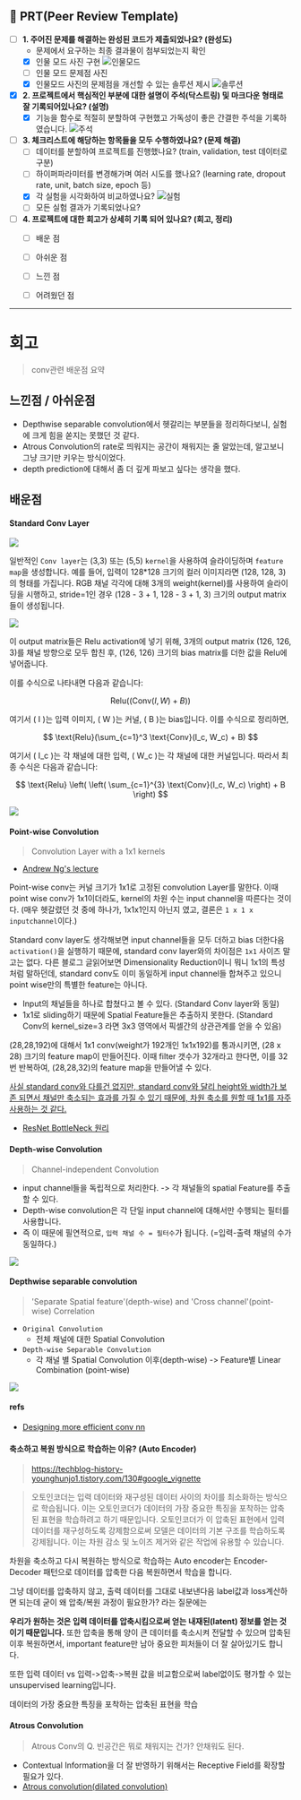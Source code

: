 ## 🔑 **PRT(Peer Review Template)**

- [ ]  **1. 주어진 문제를 해결하는 완성된 코드가 제출되었나요? (완성도)**
    - 문제에서 요구하는 최종 결과물이 첨부되었는지 확인
    - [x] 인물 모드 사진 구현
        ![인물모드](./reviewimg/person.png)
    - [ ] 인물 모드 문제점 사진
    - [x] 인물모드 사진의 문제점을 개선할 수 있는 솔루션 제시
        ![솔루션](./reviewimg/solution.png)

- [x]  **2. 프로젝트에서 핵심적인 부분에 대한 설명이 주석(닥스트링) 및 마크다운 형태로 잘 기록되어있나요? (설명)**
    - [x] 기능을 함수로 적절히 분할하여 구현했고 가독성이 좋은 간결한 주석을 기록하였습니다.
        ![주석](./reviewimg/annotation.png)

- [ ]  **3. 체크리스트에 해당하는 항목들을 모두 수행하였나요? (문제 해결)**
    - [ ]  데이터를 분할하여 프로젝트를 진행했나요? (train, validation, test 데이터로 구분)
    - [ ]  하이퍼파라미터를 변경해가며 여러 시도를 했나요? (learning rate, dropout rate, unit, batch size, epoch 등)
    - [x]  각 실험을 시각화하여 비교하였나요?
        ![실험](./reviewimg/experiment.png)
    - [ ]  모든 실험 결과가 기록되었나요?

- [ ]  **4. 프로젝트에 대한 회고가 상세히 기록 되어 있나요? (회고, 정리)**
    - [ ]  배운 점
    - [ ]  아쉬운 점
    - [ ]  느낀 점
    - [ ]  어려웠던 점


---

# 회고
> conv관련 배운점 요약


## 느낀점 / 아쉬운점

- Depthwise separable convolution에서 헷갈리는 부분들을 정리하다보니, 실험에 크게 힘을 쏟지는 못했던 것 같다.
- Atrous Convolution의 rate로 띄워지는 공간이 채워지는 줄 알았는데, 알고보니 그냥 크기만 키우는 방식이었다.
- depth prediction에 대해서 좀 더 깊게 파보고 싶다는 생각을 했다.

## 배운점

#### Standard Conv Layer

![](https://img1.daumcdn.net/thumb/R1280x0/?scode=mtistory2&fname=https%3A%2F%2Fblog.kakaocdn.net%2Fdn%2FdiQ1OC%2FbtqF9CF0J2F%2FbXeMQ23BAHATAswUEYWuJ1%2Fimg.png)

일반적인 `Conv layer`는 (3,3) 또는 (5,5) `kernel`을 사용하여 슬라이딩하며 `feature map`을 생성합니다. 예를 들어, 입력이 128*128 크기의 컬러 이미지라면 (128, 128, 3)의 형태를 가집니다. RGB 채널 각각에 대해 3개의 weight(kernel)를 사용하여 슬라이딩을 시행하고, stride=1인 경우 (128 - 3 + 1, 128 - 3 + 1, 3) 크기의 output matrix들이 생성됩니다.

![](https://www.mdpi.com/remotesensing/remotesensing-13-04712/article_deploy/html/images/remotesensing-13-04712-g003-550.jpg)


이 output matrix들은 Relu activation에 넣기 위해, 3개의 output matrix (126, 126, 3)를 채널 방향으로 모두 합친 후, (126, 126) 크기의 bias matrix를 더한 값을 Relu에 넣어줍니다. 

이를 수식으로 나타내면 다음과 같습니다:

$$
\text{Relu}((\text{Conv}(I, W) + B))
$$

여기서 \( I \)는 입력 이미지, \( W \)는 커널, \( B \)는 bias입니다. 이를 수식으로 정리하면,

$$
\text{Relu}(\sum_{c=1}^3 \text{Conv}(I_c, W_c) + B)
$$

여기서 \( I_c \)는 각 채널에 대한 입력, \( W_c \)는 각 채널에 대한 커널입니다. 
따라서 최종 수식은 다음과 같습니다:

$$
\text{Relu} \left( \left( \sum_{c=1}^{3} \text{Conv}(I_c, W_c) \right) + B \right)
$$

![](https://miro.medium.com/v2/resize:fit:1400/format:webp/1*R7wuPKS9tDjrpnW-emxdjw.jpeg)


#### Point-wise Convolution
> Convolution Layer with a 1x1 kernels

- [Andrew Ng's lecture](https://www.youtube.com/watch?v=c1RBQzKsDCk)


Point-wise conv는 커널 크기가 1x1로 고정된 convolution Layer를 말한다. 이때 point wise conv가 1x1이더라도, kernel의 차원 수는 input channel을 따른다는 것이다. (매우 헷갈렸던 것 중에 하나가, 1x1x1인지 아닌지 였고, 결론은 `1 x 1 x inputchannel`이다.)

Standard conv layer도 생각해보면 input channel들을 모두 더하고 bias 더한다음 `activation()`을 실행하기 때문에, standard conv layer와의 차이점은 `1x1` 사이즈 말고는 없다. 다른 블로그 글읽어보면 Dimensionality Reduction이니 뭐니 1x1의 특성처럼 말하던데, standard conv도 이미 동일하게 input channel들 합쳐주고 있으니 point wise만의 특별한 feature는 아니다.

- Input의 채널들을 하나로 합쳤다고 볼 수 있다. (Standard Conv layer와 동일)
- 1x1로 sliding하기 때문에 Spatial Feature들은 추출하지 못한다. (Standard Conv의 kernel_size=3 라면 3x3 영역에서 픽셀간의 상관관계를 얻을 수 있음)


(28,28,192)에 대해서 1x1 conv(weight가 192개인 1x1x192)를 통과시키면, (28 x 28) 크기의 feature map이 만들어진다. 이때 filter 갯수가 32개라고 한다면, 이를 32번 반복하여, (28,28,32)의 feature map을 만들어낼 수 있다.

<u>사실 standard conv와 다를건 없지만, standard conv와 달리 height와 width가 보존 되면서 채널만 축소되는 효과를 가질 수 있기 때문에, 차원 축소를 원할 때 1x1를 자주 사용하는 것 같다.</u>


- [ResNet BottleNeck 원리](https://coding-yoon.tistory.com/116)


#### Depth-wise Convolution
> Channel-independent Convolution

- input channel들을 독립적으로 처리한다. -> 각 채널들의 spatial Feature를 추출 할 수 있다.
- Depth-wise convolution은 각 단일 input channel에 대해서만 수행되는 필터를 사용합니다. 
- 즉 이 때문에 필연적으로, `입력 채널 수 = 필터수`가 됩니다. (=입력-출력 채널의 수가 동일하다.)


![](https://img1.daumcdn.net/thumb/R1280x0/?scode=mtistory2&fname=https%3A%2F%2Fblog.kakaocdn.net%2Fdn%2FtLN9H%2FbtqGbbuHSfv%2FPw9c5SIy0EJdQk84Fzjlk1%2Fimg.png)



#### Depthwise separable convolution
> 'Separate Spatial feature'(depth-wise) and 'Cross channel'(point-wise) Correlation


- `Original Convolution`
    - 전체 채널에 대한 Spatial Convolution
- `Depth-wise Separable Convolution`
    - 각 채널 별 Spatial Convolution 이후(depth-wise) -> Feature별 Linear Combination (point-wise)

![](https://mblogthumb-phinf.pstatic.net/MjAxOTAxMDNfMjQy/MDAxNTQ2NDk1MDk0OTIx.0QF46tNJ7B3NvdEZfH6DYTMwCLTX-iescNu3XzLqmSog.4WTqAxovFZ4jLJR3YzMHv1BpbCZJOCwHDSEGPvWcZzEg.PNG.worb1605/image.png?type=w800)



#### refs

- [Designing more efficient conv nn](https://www.slideshare.net/slideshow/designing-more-efficient-convolution-neural-network-122869307/122869307)


#### 축소하고 복원 방식으로 학습하는 이유? (Auto Encoder)
> https://techblog-history-younghunjo1.tistory.com/130#google_vignette

> 오토인코더는 입력 데이터와 재구성된 데이터 사이의 차이를 최소화하는 방식으로 학습됩니다. 이는 오토인코더가 데이터의 가장 중요한 특징을 포착하는 압축된 표현을 학습하려고 하기 때문입니다. 오토인코더가 이 압축된 표현에서 입력 데이터를 재구성하도록 강제함으로써 모델은 데이터의 기본 구조를 학습하도록 강제됩니다. 이는 차원 감소 및 노이즈 제거와 같은 작업에 유용할 수 있습니다.

차원을 축소하고 다시 복원하는 방식으로 학습하는 Auto encoder는 Encoder-Decoder 패턴으로 데이터를 압축한 다음 복원하면서 학습을 합니다.

그냥 데이터를 압축하지 않고, 출력 데이터를 그대로 내보낸다음 label값과 loss계산하면 되는데 굳이 왜 압축/복원 과정이 필요한가? 라는 질문에는 

**우리가 원하는 것은 입력 데이터를 압축시킴으로써 얻는 내재된(latent) 정보를 얻는 것이기 때문입니다.** 또한 압축을 통해 양이 큰 데이터를 축소시켜 전달할 수 있으며 압축된 이후 복원하면서, important feature만 남아 중요한 피처들이 더 잘 살아있기도 합니다.

또한 입력 데이터 vs 입력->압축->복원 값을 비교함으로써 label없이도 평가할 수 있는 unsupervised learning입니다.

데이터의 가장 중요한 특징을 포착하는 압축된 표현을 학습


#### Atrous Convolution
> Atrous Conv의 Q. 빈공간은 뭐로 채워지는 건가? 안채워도 된다.

- Contextual Information을 더 잘 반영하기 위해서는 Receptive Field를 확장할 필요가 있다.
- [Atrous convolution(dilated convolution)](https://better-tomorrow.tistory.com/entry/Atrous-Convolution)

